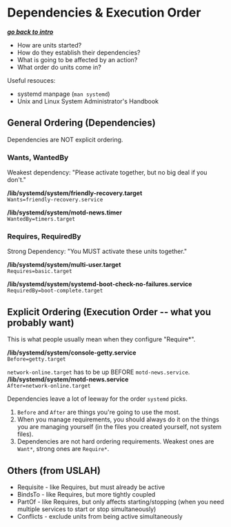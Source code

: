 # Dependencies & Execution Order

[***go back to intro***](./01-intro.md)

- How are units started?
- How do they establish their dependencies?
- What is going to be affected by an action?
- What order do units come in?

Useful resouces:
- systemd manpage (`man systemd`)
- Unix and Linux System Administrator's Handbook

## General Ordering (Dependencies)

Dependencies are NOT explicit ordering. 

### Wants, WantedBy

Weakest dependency: "Please activate together, but no big deal if you don't."

**/lib/systemd/system/friendly-recovery.target**  
`Wants=friendly-recovery.service`

**/lib/systemd/system/motd-news.timer**  
`WantedBy=timers.target`

### Requires, RequiredBy

Strong Dependency: "You MUST activate these units together."

**/lib/systemd/system/multi-user.target**  
`Requires=basic.target`

**/lib/systemd/system/systemd-boot-check-no-failures.service**  
`RequiredBy=boot-complete.target`

## Explicit Ordering (Execution Order -- what you probably want)

This is what people usually mean when they configure "Require*". 

**/lib/systemd/system/console-getty.service**  
`Before=getty.target`

`network-online.target` has to be up BEFORE `motd-news.service`.  
**/lib/systemd/system/motd-news.service**  
`After=network-online.target`

Dependencies leave a lot of leeway for the order `systemd` picks. 

1. `Before` and `After` are things you're going to use the most.
1. When you manage requirements, you should always do it on the things you are
   managing yourself (in the files you created yourself, not system files).
1. Dependencies are not hard ordering requirements. Weakest ones are `Want*`,
   strong ones are `Require*`.

## Others (from USLAH)
- Requisite -  like Requires, but must already be active
- BindsTo - like Requires, but more tightly coupled
- PartOf - like Requires, but only affects starting/stopping (when you need
  multiple services to start or stop simultaneously)
- Conflicts - exclude units from being active simultaneously
